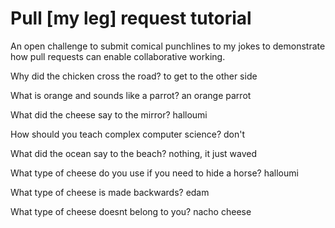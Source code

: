 # Pull [my leg] request tutorial
An open challenge to submit comical punchlines to my jokes to demonstrate how pull requests can enable collaborative working. 

Why did the chicken cross the road? 
to get to the other side

What is orange and sounds like a parrot? 
an orange parrot

What did the cheese say to the mirror? 
halloumi

How should you teach complex computer science? 
don't

What did the ocean say to the beach?
nothing, it just waved

What type of cheese do you use if you need to hide a horse?
halloumi

What type of cheese is made backwards?
edam

What type of cheese doesnt belong to you?
nacho cheese
